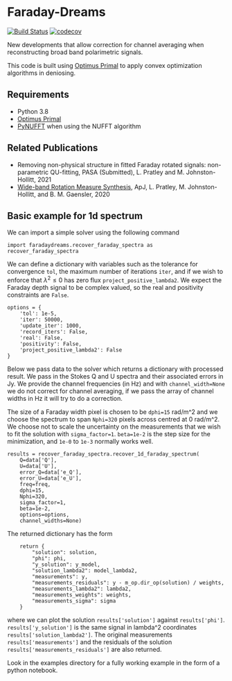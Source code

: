 # Faraday-Dreams

[![Build Status](https://app.travis-ci.com/Luke-Pratley/Faraday-Dreams.svg?branch=master)](https://app.travis-ci.com/Luke-Pratley/Faraday-Dreams) [![codecov](https://codecov.io/gh/Luke-Pratley/Faraday-Dreams/branch/master/graph/badge.svg?token=V1LGYZVUF0)](https://codecov.io/gh/Luke-Pratley/Faraday-Dreams)


New developments that allow correction for channel averaging when reconstructing broad band polarimetric signals.


This code is built using [Optimus Primal](https://github.com/Luke-Pratley/Optimus-Primal) to apply convex optimization algorithms in deniosing.

## Requirements
- Python 3.8
- [Optimus Primal](https://github.com/Luke-Pratley/Optimus-Primal)
- [PyNUFFT](https://github.com/jyhmiinlin/pynufft) when using the NUFFT algorithm

## Related Publications
- Removing non-physical structure in fitted Faraday rotated signals: non-parametric QU-fitting, PASA (Submitted), L. Pratley and M. Johnston-Hollitt, 2021
- [Wide-band Rotation Measure Synthesis](https://ui.adsabs.harvard.edu/abs/2020ApJ...894...38P/abstract), ApJ, L. Pratley, M. Johnston-Hollitt, and B. M. Gaensler, 2020

## Basic example for 1d spectrum
We can import a simple solver using the following command
```
import faradaydreams.recover_faraday_spectra as recover_faraday_spectra
```
We can define a dictionary with variables such as the tolerance for convergence `tol`, the maximum number of iterations `iter`, and if we wish to enforce that $\lambda^2 \leq 0$ has zero flux `project_positive_lambda2`. We expect the Faraday depth signal to be complex valued, so the real and positivity constraints are `False`.
```
options = {
    'tol': 1e-5,
    'iter': 50000,
    'update_iter': 1000,
    'record_iters': False,
    'real': False,
    'positivity': False,
    'project_positive_lambda2': False
}
```

Below we pass data to the solver which returns a dictionary with processed result. We pass in the Stokes Q and U spectra and their associated errors in Jy.
We provide the channel frequencies (in Hz) and with `channel_width=None` we do not correct for channel averaging, if we pass the array of channel widths in Hz it will try to do a correction.

The size of a Faraday width pixel is chosen to be `dphi=15` rad/m^2 and we choose the spectrum to span `Nphi=320` pixels across centred at 0 rad/m^2. 
We choose not to scale the uncertainty on the measurements that we wish to fit the solution with `sigma_factor=1`. 
`beta=1e-2` is the step size for the minimization, and `1e-0` to `1e-3` normally works well.
```
results = recover_faraday_spectra.recover_1d_faraday_spectrum(
    Q=data['Q'],
    U=data['U'],
    error_Q=data['e_Q'],
    error_U=data['e_U'],
    freq=freq,
    dphi=15,
    Nphi=320,
    sigma_factor=1,
    beta=1e-2,
    options=options,
    channel_widths=None)     
```
The returned dictionary has the form
```
    return {
        "solution": solution,
        "phi": phi,
        "y_solution": y_model,
        "solution_lambda2": model_lambda2,
        "measurements": y,
        "measurements_residuals": y - m_op.dir_op(solution) / weights,
        "measurements_lambda2": lambda2,
        "measurements_weights": weights,
        "measurements_sigma": sigma
    }
```
where we can plot the solution `results['solution']` against `results['phi']`. `results['y_solution']` is the same signal in lambda^2 coordinates `results['solution_lambda2']`. The original measurements `results['measurements']` and the residuals of the solution `results['measurements_residuals']` are also returned. 

Look in the examples directory for a fully working example in the form of a python notebook.
